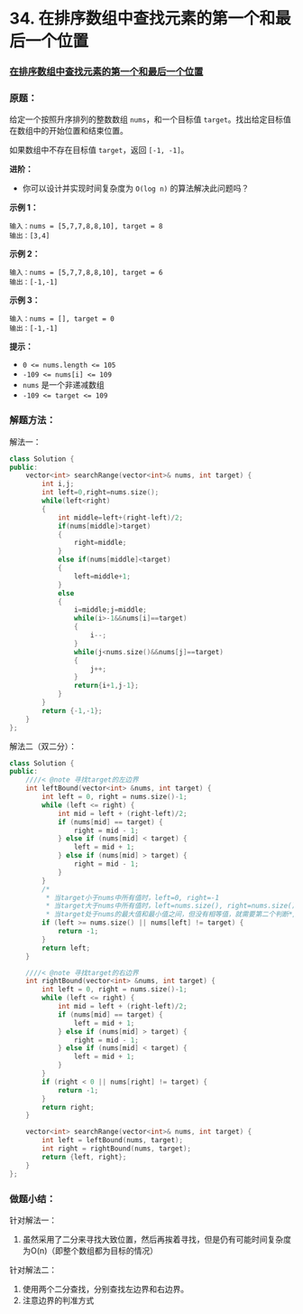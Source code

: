 # 34. 在排序数组中查找元素的第一个和最后一个位置

### [在排序数组中查找元素的第一个和最后一个位置](https://leetcode-cn.com/problems/find-first-and-last-position-of-element-in-sorted-array/)

### 原题：

给定一个按照升序排列的整数数组 `nums`，和一个目标值 `target`。找出给定目标值在数组中的开始位置和结束位置。

如果数组中不存在目标值 `target`，返回 `[-1, -1]`。

**进阶：**

* 你可以设计并实现时间复杂度为 `O(log n)` 的算法解决此问题吗？

**示例 1：**

```
输入：nums = [5,7,7,8,8,10], target = 8
输出：[3,4]
```

**示例 2：**

```
输入：nums = [5,7,7,8,8,10], target = 6
输出：[-1,-1]
```

**示例 3：**

```
输入：nums = [], target = 0
输出：[-1,-1]
```

**提示：**

* `0 <= nums.length <= 105`
* `-109 <= nums[i] <= 109`
* `nums` 是一个非递减数组
* `-109 <= target <= 109`

### 解题方法：

解法一：

```cpp
class Solution {
public:
    vector<int> searchRange(vector<int>& nums, int target) {
        int i,j;
        int left=0,right=nums.size();
        while(left<right)
        {
            int middle=left+(right-left)/2;
            if(nums[middle]>target)
            {
                right=middle;
            }
            else if(nums[middle]<target)
            {
                left=middle+1;
            }
            else
            {
                i=middle;j=middle;
                while(i>-1&&nums[i]==target)
                {
                    i--;
                }
                while(j<nums.size()&&nums[j]==target)
                {
                    j++;
                }
                return{i+1,j-1};
            }
        }
        return {-1,-1};
    }
};
```

解法二（双二分）：

```cpp
class Solution {
public:
    ////< @note 寻找target的左边界
    int leftBound(vector<int> &nums, int target) {
        int left = 0, right = nums.size()-1;
        while (left <= right) {
            int mid = left + (right-left)/2;
            if (nums[mid] == target) {
                right = mid - 1;
            } else if (nums[mid] < target) {
                left = mid + 1;
            } else if (nums[mid] > target) {
                right = mid - 1;
            }
        }
        /*
         * 当target小于nums中所有值时，left=0, right=-1
         * 当target大于nums中所有值时，left=nums.size(), right=nums.size()-1
         * 当target处于nums的最大值和最小值之间，但没有相等值，就需要第二个判断*/
        if (left >= nums.size() || nums[left] != target) {
            return -1;
        }
        return left;
    }

    ////< @note 寻找target的右边界
    int rightBound(vector<int> &nums, int target) {
        int left = 0, right = nums.size()-1;
        while (left <= right) {
            int mid = left + (right-left)/2;
            if (nums[mid] == target) {
                left = mid + 1;
            } else if (nums[mid] > target) {
                right = mid - 1;
            } else if (nums[mid] < target) {
                left = mid + 1;
            }
        }
        if (right < 0 || nums[right] != target) {
            return -1;
        }
        return right;
    }

    vector<int> searchRange(vector<int>& nums, int target) {
        int left = leftBound(nums, target);
        int right = rightBound(nums, target);
        return {left, right};
    }
};

```

### 做题小结：

针对解法一：

1. 虽然采用了二分来寻找大致位置，然后再挨着寻找，但是仍有可能时间复杂度为O(n)（即整个数组都为目标的情况）

针对解法二：

1. 使用两个二分查找，分别查找左边界和右边界。
2. 注意边界的判准方式
